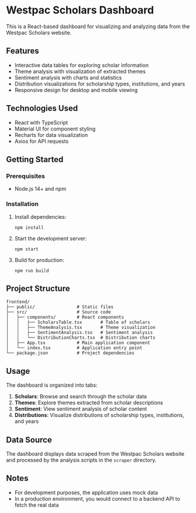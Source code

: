 # Westpac Scholars Dashboard

This is a React-based dashboard for visualizing and analyzing data from the Westpac Scholars website.

## Features

- Interactive data tables for exploring scholar information
- Theme analysis with visualization of extracted themes
- Sentiment analysis with charts and statistics
- Distribution visualizations for scholarship types, institutions, and years
- Responsive design for desktop and mobile viewing

## Technologies Used

- React with TypeScript
- Material UI for component styling
- Recharts for data visualization
- Axios for API requests

## Getting Started

### Prerequisites

- Node.js 14+ and npm

### Installation

1. Install dependencies:
   ```
   npm install
   ```

2. Start the development server:
   ```
   npm start
   ```

3. Build for production:
   ```
   npm run build
   ```

## Project Structure

```
frontend/
├── public/                # Static files
├── src/                   # Source code
│   ├── components/        # React components
│   │   ├── ScholarsTable.tsx       # Table of scholars
│   │   ├── ThemeAnalysis.tsx       # Theme visualization
│   │   ├── SentimentAnalysis.tsx   # Sentiment analysis
│   │   └── DistributionCharts.tsx  # Distribution charts
│   ├── App.tsx            # Main application component
│   └── index.tsx          # Application entry point
└── package.json           # Project dependencies
```

## Usage

The dashboard is organized into tabs:

1. **Scholars**: Browse and search through the scholar data
2. **Themes**: Explore themes extracted from scholar descriptions
3. **Sentiment**: View sentiment analysis of scholar content
4. **Distributions**: Visualize distributions of scholarship types, institutions, and years

## Data Source

The dashboard displays data scraped from the Westpac Scholars website and processed by the analysis scripts in the `scraper` directory.

## Notes

- For development purposes, the application uses mock data
- In a production environment, you would connect to a backend API to fetch the real data
